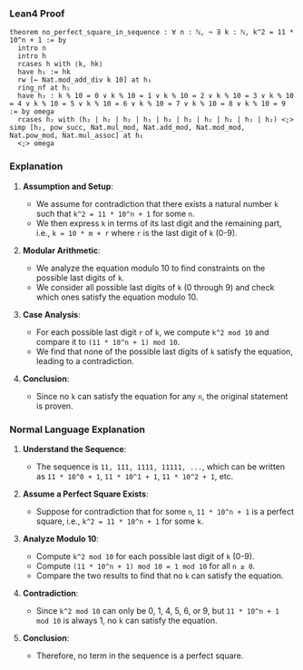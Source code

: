 ### Lean4 Proof

```lean4
theorem no_perfect_square_in_sequence : ∀ n : ℕ, ¬ ∃ k : ℕ, k^2 = 11 * 10^n + 1 := by
  intro n
  intro h
  rcases h with ⟨k, hk⟩
  have h₁ := hk
  rw [← Nat.mod_add_div k 10] at h₁
  ring_nf at h₁
  have h₂ : k % 10 = 0 ∨ k % 10 = 1 ∨ k % 10 = 2 ∨ k % 10 = 3 ∨ k % 10 = 4 ∨ k % 10 = 5 ∨ k % 10 = 6 ∨ k % 10 = 7 ∨ k % 10 = 8 ∨ k % 10 = 9 := by omega
  rcases h₂ with (h₂ | h₂ | h₂ | h₂ | h₂ | h₂ | h₂ | h₂ | h₂ | h₂) <;> simp [h₂, pow_succ, Nat.mul_mod, Nat.add_mod, Nat.mod_mod, Nat.pow_mod, Nat.mul_assoc] at h₁
  <;> omega
```

### Explanation

1. **Assumption and Setup**:
   - We assume for contradiction that there exists a natural number `k` such that `k^2 = 11 * 10^n + 1` for some `n`.
   - We then express `k` in terms of its last digit and the remaining part, i.e., `k = 10 * m + r` where `r` is the last digit of `k` (0-9).

2. **Modular Arithmetic**:
   - We analyze the equation modulo 10 to find constraints on the possible last digits of `k`.
   - We consider all possible last digits of `k` (0 through 9) and check which ones satisfy the equation modulo 10.

3. **Case Analysis**:
   - For each possible last digit `r` of `k`, we compute `k^2 mod 10` and compare it to `(11 * 10^n + 1) mod 10`.
   - We find that none of the possible last digits of `k` satisfy the equation, leading to a contradiction.

4. **Conclusion**:
   - Since no `k` can satisfy the equation for any `n`, the original statement is proven.

### Normal Language Explanation

1. **Understand the Sequence**:
   - The sequence is `11, 111, 1111, 11111, ...`, which can be written as `11 * 10^0 + 1`, `11 * 10^1 + 1`, `11 * 10^2 + 1`, etc.

2. **Assume a Perfect Square Exists**:
   - Suppose for contradiction that for some `n`, `11 * 10^n + 1` is a perfect square, i.e., `k^2 = 11 * 10^n + 1` for some `k`.

3. **Analyze Modulo 10**:
   - Compute `k^2 mod 10` for each possible last digit of `k` (0-9).
   - Compute `(11 * 10^n + 1) mod 10 = 1 mod 10` for all `n ≥ 0`.
   - Compare the two results to find that no `k` can satisfy the equation.

4. **Contradiction**:
   - Since `k^2 mod 10` can only be 0, 1, 4, 5, 6, or 9, but `11 * 10^n + 1 mod 10` is always 1, no `k` can satisfy the equation.

5. **Conclusion**:
   - Therefore, no term in the sequence is a perfect square.